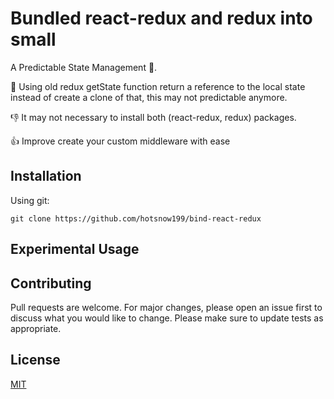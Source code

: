 # Bundled react-redux and redux into small

A Predictable State Management 👀.


💩 Using old redux getState function return a reference to the local state instead of create a clone of 
that, this may not predictable anymore.


👎 It may not necessary to install both (react-redux, redux) packages. 


👍 Improve create your custom middleware with ease

 


## Installation
Using git:
```
git clone https://github.com/hotsnow199/bind-react-redux
```

## Experimental Usage


## Contributing
Pull requests are welcome. For major changes, please open an issue first to discuss what you would like to change.
Please make sure to update tests as appropriate.
## License
[MIT](https://choosealicense.com/licenses/mit/)